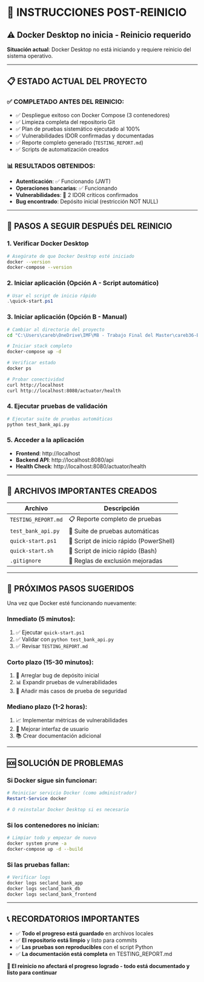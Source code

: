 # 🔄 INSTRUCCIONES POST-REINICIO

## ⚠️ Docker Desktop no inicia - Reinicio requerido

**Situación actual**: Docker Desktop no está iniciando y requiere reinicio del sistema operativo.

---

## 📋 ESTADO ACTUAL DEL PROYECTO

### ✅ COMPLETADO ANTES DEL REINICIO:
- ✅ Despliegue exitoso con Docker Compose (3 contenedores)
- ✅ Limpieza completa del repositorio Git
- ✅ Plan de pruebas sistemático ejecutado al 100%
- ✅ Vulnerabilidades IDOR confirmadas y documentadas
- ✅ Reporte completo generado (`TESTING_REPORT.md`)
- ✅ Scripts de automatización creados

### 📊 RESULTADOS OBTENIDOS:
- **Autenticación**: ✅ Funcionando (JWT)
- **Operaciones bancarias**: ✅ Funcionando 
- **Vulnerabilidades**: 🚨 2 IDOR críticos confirmados
- **Bug encontrado**: Depósito inicial (restricción NOT NULL)

---

## 🚀 PASOS A SEGUIR DESPUÉS DEL REINICIO

### 1. Verificar Docker Desktop
```bash
# Asegúrate de que Docker Desktop esté iniciado
docker --version
docker-compose --version
```

### 2. Iniciar aplicación (Opción A - Script automático)
```powershell
# Usar el script de inicio rápido
.\quick-start.ps1
```

### 3. Iniciar aplicación (Opción B - Manual)
```bash
# Cambiar al directorio del proyecto
cd "C:\Users\careb\OneDrive\IMF\M8 - Trabajo Final del Master\careb36-BancoCentral-SecLand-Vulnerable"

# Iniciar stack completo
docker-compose up -d

# Verificar estado
docker ps

# Probar conectividad
curl http://localhost
curl http://localhost:8080/actuator/health
```

### 4. Ejecutar pruebas de validación
```bash
# Ejecutar suite de pruebas automáticas
python test_bank_api.py
```

### 5. Acceder a la aplicación
- **Frontend**: http://localhost
- **Backend API**: http://localhost:8080/api
- **Health Check**: http://localhost:8080/actuator/health

---

## 📁 ARCHIVOS IMPORTANTES CREADOS

| Archivo | Descripción |
|---------|-------------|
| `TESTING_REPORT.md` | 📋 Reporte completo de pruebas |
| `test_bank_api.py` | 🧪 Suite de pruebas automáticas |
| `quick-start.ps1` | 🚀 Script de inicio rápido (PowerShell) |
| `quick-start.sh` | 🚀 Script de inicio rápido (Bash) |
| `.gitignore` | 🧹 Reglas de exclusión mejoradas |

---

## 🎯 PRÓXIMOS PASOS SUGERIDOS

Una vez que Docker esté funcionando nuevamente:

### Inmediato (5 minutos):
1. ✅ Ejecutar `quick-start.ps1`
2. ✅ Validar con `python test_bank_api.py`
3. ✅ Revisar `TESTING_REPORT.md`

### Corto plazo (15-30 minutos):
1. 🔧 Arreglar bug de depósito inicial
2. 📊 Expandir pruebas de vulnerabilidades
3. 🔐 Añadir más casos de prueba de seguridad

### Mediano plazo (1-2 horas):
1. 📈 Implementar métricas de vulnerabilidades
2. 🎨 Mejorar interfaz de usuario
3. 📚 Crear documentación adicional

---

## 🆘 SOLUCIÓN DE PROBLEMAS

### Si Docker sigue sin funcionar:
```powershell
# Reiniciar servicio Docker (como administrador)
Restart-Service docker

# O reinstalar Docker Desktop si es necesario
```

### Si los contenedores no inician:
```bash
# Limpiar todo y empezar de nuevo
docker system prune -a
docker-compose up -d --build
```

### Si las pruebas fallan:
```bash
# Verificar logs
docker logs secland_bank_app
docker logs secland_bank_db
docker logs secland_bank_frontend
```

---

## 📞 RECORDATORIOS IMPORTANTES

- ✅ **Todo el progreso está guardado** en archivos locales
- ✅ **El repositorio está limpio** y listo para commits
- ✅ **Las pruebas son reproducibles** con el script Python
- ✅ **La documentación está completa** en TESTING_REPORT.md

**🎉 El reinicio no afectará el progreso logrado - todo está documentado y listo para continuar**
